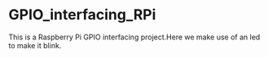 # GPIO_interfacing_RPi
This is a Raspberry Pi GPIO interfacing project.Here we make use of an led to make it blink.
